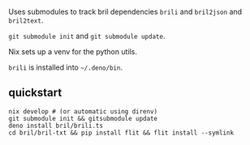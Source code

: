 Uses submodules to track bril dependencies `brili` and `bril2json` and `bril2text`.

`git submodule init` and `git submodule update`.

Nix sets up a venv for the python utils.

`brili` is installed into `~/.deno/bin`.

## quickstart

```shell
nix develop # (or automatic using direnv)
git submodule init && gitsubmodule update
deno install bril/brili.ts
cd bril/bril-txt && pip install flit && flit install --symlink
```
